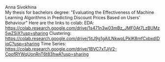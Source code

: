 Anna Sivokhina   
My thesis for bachelors degree: "Evaluating the Effectiveness of Machine Learning Algorithms in Predicting Discount Prices Based on Users' Behaviour"
Here are the links to colab:
EDA: https://colab.research.google.com/drive/1s471n3w03mBz_JMF0At7LzBUMz5wZSiX?usp=sharing
Clustering: https://colab.research.google.com/drive/1itJ9g1gAILNkwpLPkIK8mfCxbxdIDiqC?usp=sharing
Time Series: https://colab.research.google.com/drive/1BVC7xTJjV2-CpofRYWqUonRnT6t83hwA?usp=sharing
